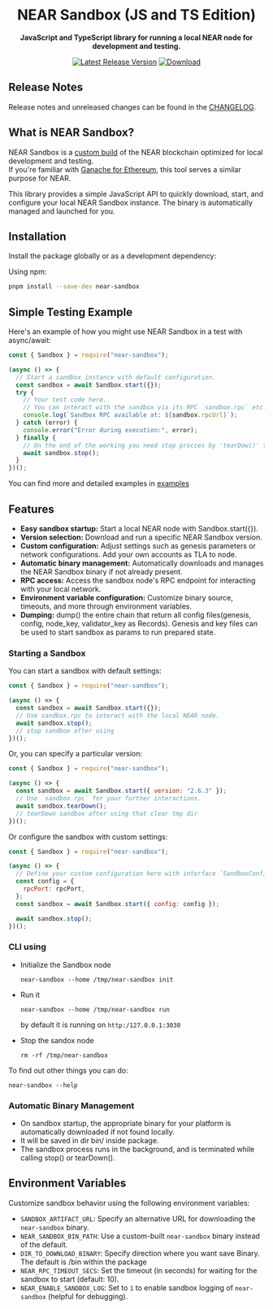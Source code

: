 <div align="center">

  <h1>NEAR Sandbox (JS and TS Edition)</h1>

  <p>
    <strong>JavaScript and TypeScript library for running a local NEAR node for development and testing.</strong>
  </p>

  <p>
     <a href="https://npmjs.com/near-sandbox"><img src="https://img.shields.io/npm/v/near-sandbox.svg?style=flat-square" alt="Latest Release Version" /></a>
    <a href="https://npmjs.com/near-sandbox"><img src="https://img.shields.io/npm/d/near-sandbox.svg?style=flat-square" alt="Download" /></a>
  </p>
</div>

## Release Notes

Release notes and unreleased changes can be found in the [CHANGELOG](./CHANGELOG.md).

## What is NEAR Sandbox?

NEAR Sandbox is a [custom build](https://github.com/near/nearcore/blob/9f5e20b29f1a15a00fc50d6051b3b44bb6db60b6/Makefile#L67-L69) of the NEAR blockchain optimized for local development and testing.  
If you're familiar with [Ganache for Ethereum](https://www.trufflesuite.com/ganache), this tool serves a similar purpose for NEAR.

This library provides a simple JavaScript API to quickly download, start, and configure your local NEAR Sandbox instance. The binary is automatically managed and launched for you.

## Installation

Install the package globally or as a development dependency:

Using npm:

```bash
pnpm install --save-dev near-sandbox
```

## Simple Testing Example

Here's an example of how you might use NEAR Sandbox in a test with async/await:

```javascript
const { Sandbox } = require("near-sandbox");

(async () => {
  // Start a sandbox instance with default configuration.
  const sandbox = await Sandbox.start({});
  try {
    // Your test code here.
    // You can interact with the sandbox via its RPC `sandbox.rpc` etc.
    console.log(`Sandbox RPC available at: ${sandbox.rpcUrl}`);
  } catch (error) {
    console.error("Error during execution:", error);
  } finally {
    // On the end of the working you need stop procces by 'tearDow()' that clear temporary dir or 'stop()' - just stop procces
    await sandbox.stop();
  }
})();
```

You can find more and detailed examples in [examples](examples/)

## Features

- **Easy sandbox startup:** Start a local NEAR node with Sandbox.start({}).
- **Version selection:** Download and run a specific NEAR Sandbox version.
- **Custom configuration:** Adjust settings such as genesis parameters or network configurations. Add your own accounts as TLA to node.
- **Automatic binary management:** Automatically downloads and manages the NEAR Sandbox binary if not already present.
- **RPC access:** Access the sandbox node's RPC endpoint for interacting with your local network.
- **Environment variable configuration:** Customize binary source, timeouts, and more through environment variables.
- **Dumping:** dump() the entire chain that return all config files(genesis, config, node_key, validator_key as Records). Genesis and key files can be used to start sandbox as params to run prepared state.

### Starting a Sandbox

You can start a sandbox with default settings:

```javascript
const { Sandbox } = require("near-sandbox");

(async () => {
  const sandbox = await Sandbox.start({});
  // Use sandbox.rpc to interact with the local NEAR node.
  await sandbox.stop();
  // stop sandbox after using
})();
```

Or, you can specify a particular version:

```javascript
const { Sandbox } = require("near-sandbox");

(async () => {
  const sandbox = await Sandbox.start({ version: "2.6.3" });
  // Use `sandbox.rpc` for your further interactions.
  await sandbox.tearDown();
  // tearDown sandbox after using that clear tmp dir
})();
```

Or configure the sandbox with custom settings:

```javascript
const { Sandbox } = require("near-sandbox");

(async () => {
  // Define your custom configuration here with interface `SandboxConfig`
  const config = {
    rpcPort: rpcPort,
  };
  const sandbox = await Sandbox.start({ config: config });

  await sandbox.stop();
})();
```

### CLI using

- Initialize the Sandbox node

      near-sandbox --home /tmp/near-sandbox init

* Run it

      near-sandbox --home /tmp/near-sandbox run

  by default it is running on `http:/127.0.0.1:3030`

* Stop the sandox node

      rm -rf /tmp/near-sandbox

To find out other things you can do:

    near-sandbox --help

### Automatic Binary Management

- On sandbox startup, the appropriate binary for your platform is automatically downloaded if not found locally.
- It will be saved in dir bin/ inside package.
- The sandbox process runs in the background, and is terminated while calling stop() or tearDown().

## Environment Variables

Customize sandbox behavior using the following environment variables:

- `SANDBOX_ARTIFACT_URL`: Specify an alternative URL for downloading the `near-sandbox` binary.
- `NEAR_SANDBOX_BIN_PATH`: Use a custom-built `near-sandbox` binary instead of the default.
- `DIR_TO_DOWNLOAD_BINARY`: Specify direction where you want save Binary. The default is /bin within the package
- `NEAR_RPC_TIMEOUT_SECS`: Set the timeout (in seconds) for waiting for the sandbox to start (default: 10).
- `NEAR_ENABLE_SANDBOX_LOG`: Set to `1` to enable sandbox logging of `near-sandbox` (helpful for debugging).
